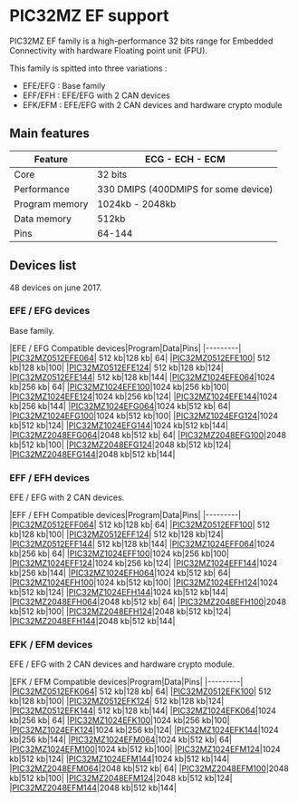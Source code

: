 # PIC32MZ EF support

PIC32MZ EF family is a high-performance 32 bits range for Embedded Connectivity with hardware Floating point unit (FPU).

This family is spitted into three variations :

* EFE/EFG : Base family
* EFF/EFH : EFE/EFG with 2 CAN devices
* EFK/EFM : EFE/EFG with 2 CAN devices and hardware crypto module

## Main features

|Feature|ECG - ECH - ECM|
|-------|------|
|Core|32 bits|
|Performance|330 DMIPS (400DMIPS for some device)|
|Program memory|1024kb - 2048kb|
|Data memory|512kb|
|Pins|64-144|

## Devices list

48 devices on june 2017.

### EFE / EFG devices

Base family.

|EFE / EFG Compatible devices|Program|Data|Pins|
|---------|
|[PIC32MZ0512EFE064](http://microchip.com/wwwproducts/en/PIC32MZ0512EFE064)| 512 kb|128 kb| 64|
|[PIC32MZ0512EFE100](http://microchip.com/wwwproducts/en/PIC32MZ0512EFE100)| 512 kb|128 kb|100|
|[PIC32MZ0512EFE124](http://microchip.com/wwwproducts/en/PIC32MZ0512EFE124)| 512 kb|128 kb|124|
|[PIC32MZ0512EFE144](http://microchip.com/wwwproducts/en/PIC32MZ0512EFE144)| 512 kb|128 kb|144|
|[PIC32MZ1024EFE064](http://microchip.com/wwwproducts/en/PIC32MZ1024EFE064)|1024 kb|256 kb| 64|
|[PIC32MZ1024EFE100](http://microchip.com/wwwproducts/en/PIC32MZ1024EFE100)|1024 kb|256 kb|100|
|[PIC32MZ1024EFE124](http://microchip.com/wwwproducts/en/PIC32MZ1024EFE124)|1024 kb|256 kb|124|
|[PIC32MZ1024EFE144](http://microchip.com/wwwproducts/en/PIC32MZ1024EFE144)|1024 kb|256 kb|144|
|[PIC32MZ1024EFG064](http://microchip.com/wwwproducts/en/PIC32MZ1024EFG064)|1024 kb|512 kb| 64|
|[PIC32MZ1024EFG100](http://microchip.com/wwwproducts/en/PIC32MZ1024EFG100)|1024 kb|512 kb|100|
|[PIC32MZ1024EFG124](http://microchip.com/wwwproducts/en/PIC32MZ1024EFG124)|1024 kb|512 kb|124|
|[PIC32MZ1024EFG144](http://microchip.com/wwwproducts/en/PIC32MZ1024EFG144)|1024 kb|512 kb|144|
|[PIC32MZ2048EFG064](http://microchip.com/wwwproducts/en/PIC32MZ2048EFG064)|2048 kb|512 kb| 64|
|[PIC32MZ2048EFG100](http://microchip.com/wwwproducts/en/PIC32MZ2048EFG100)|2048 kb|512 kb|100|
|[PIC32MZ2048EFG124](http://microchip.com/wwwproducts/en/PIC32MZ2048EFG124)|2048 kb|512 kb|124|
|[PIC32MZ2048EFG144](http://microchip.com/wwwproducts/en/PIC32MZ2048EFG144)|2048 kb|512 kb|144|

### EFF / EFH devices

EFE / EFG with 2 CAN devices.

|EFF / EFH Compatible devices|Program|Data|Pins|
|---------|
|[PIC32MZ0512EFF064](http://microchip.com/wwwproducts/en/PIC32MZ0512EFF064)| 512 kb|128 kb| 64|
|[PIC32MZ0512EFF100](http://microchip.com/wwwproducts/en/PIC32MZ0512EFF100)| 512 kb|128 kb|100|
|[PIC32MZ0512EFF124](http://microchip.com/wwwproducts/en/PIC32MZ0512EFF124)| 512 kb|128 kb|124|
|[PIC32MZ0512EFF144](http://microchip.com/wwwproducts/en/PIC32MZ0512EFF144)| 512 kb|128 kb|144|
|[PIC32MZ1024EFF064](http://microchip.com/wwwproducts/en/PIC32MZ1024EFF064)|1024 kb|256 kb| 64|
|[PIC32MZ1024EFF100](http://microchip.com/wwwproducts/en/PIC32MZ1024EFF100)|1024 kb|256 kb|100|
|[PIC32MZ1024EFF124](http://microchip.com/wwwproducts/en/PIC32MZ1024EFF124)|1024 kb|256 kb|124|
|[PIC32MZ1024EFF144](http://microchip.com/wwwproducts/en/PIC32MZ1024EFF144)|1024 kb|256 kb|144|
|[PIC32MZ1024EFH064](http://microchip.com/wwwproducts/en/PIC32MZ1024EFH064)|1024 kb|512 kb| 64|
|[PIC32MZ1024EFH100](http://microchip.com/wwwproducts/en/PIC32MZ1024EFH100)|1024 kb|512 kb|100|
|[PIC32MZ1024EFH124](http://microchip.com/wwwproducts/en/PIC32MZ1024EFH124)|1024 kb|512 kb|124|
|[PIC32MZ1024EFH144](http://microchip.com/wwwproducts/en/PIC32MZ1024EFH144)|1024 kb|512 kb|144|
|[PIC32MZ2048EFH064](http://microchip.com/wwwproducts/en/PIC32MZ2048EFH064)|2048 kb|512 kb| 64|
|[PIC32MZ2048EFH100](http://microchip.com/wwwproducts/en/PIC32MZ2048EFH100)|2048 kb|512 kb|100|
|[PIC32MZ2048EFH124](http://microchip.com/wwwproducts/en/PIC32MZ2048EFH124)|2048 kb|512 kb|124|
|[PIC32MZ2048EFH144](http://microchip.com/wwwproducts/en/PIC32MZ2048EFH144)|2048 kb|512 kb|144|

### EFK / EFM devices

EFE / EFG with 2 CAN devices and hardware crypto module.

|EFK / EFM Compatible devices|Program|Data|Pins|
|---------|
|[PIC32MZ0512EFK064](http://microchip.com/wwwproducts/en/PIC32MZ0512EFK064)| 512 kb|128 kb| 64|
|[PIC32MZ0512EFK100](http://microchip.com/wwwproducts/en/PIC32MZ0512EFK100)| 512 kb|128 kb|100|
|[PIC32MZ0512EFK124](http://microchip.com/wwwproducts/en/PIC32MZ0512EFK124)| 512 kb|128 kb|124|
|[PIC32MZ0512EFK144](http://microchip.com/wwwproducts/en/PIC32MZ0512EFK144)| 512 kb|128 kb|144|
|[PIC32MZ1024EFK064](http://microchip.com/wwwproducts/en/PIC32MZ1024EFK064)|1024 kb|256 kb| 64|
|[PIC32MZ1024EFK100](http://microchip.com/wwwproducts/en/PIC32MZ1024EFK100)|1024 kb|256 kb|100|
|[PIC32MZ1024EFK124](http://microchip.com/wwwproducts/en/PIC32MZ1024EFK124)|1024 kb|256 kb|124|
|[PIC32MZ1024EFK144](http://microchip.com/wwwproducts/en/PIC32MZ1024EFK144)|1024 kb|256 kb|144|
|[PIC32MZ1024EFM064](http://microchip.com/wwwproducts/en/PIC32MZ1024EFM064)|1024 kb|512 kb| 64|
|[PIC32MZ1024EFM100](http://microchip.com/wwwproducts/en/PIC32MZ1024EFM100)|1024 kb|512 kb|100|
|[PIC32MZ1024EFM124](http://microchip.com/wwwproducts/en/PIC32MZ1024EFM124)|1024 kb|512 kb|124|
|[PIC32MZ1024EFM144](http://microchip.com/wwwproducts/en/PIC32MZ1024EFM144)|1024 kb|512 kb|144|
|[PIC32MZ2048EFM064](http://microchip.com/wwwproducts/en/PIC32MZ2048EFM064)|2048 kb|512 kb| 64|
|[PIC32MZ2048EFM100](http://microchip.com/wwwproducts/en/PIC32MZ2048EFM100)|2048 kb|512 kb|100|
|[PIC32MZ2048EFM124](http://microchip.com/wwwproducts/en/PIC32MZ2048EFM124)|2048 kb|512 kb|124|
|[PIC32MZ2048EFM144](http://microchip.com/wwwproducts/en/PIC32MZ2048EFM144)|2048 kb|512 kb|144|

